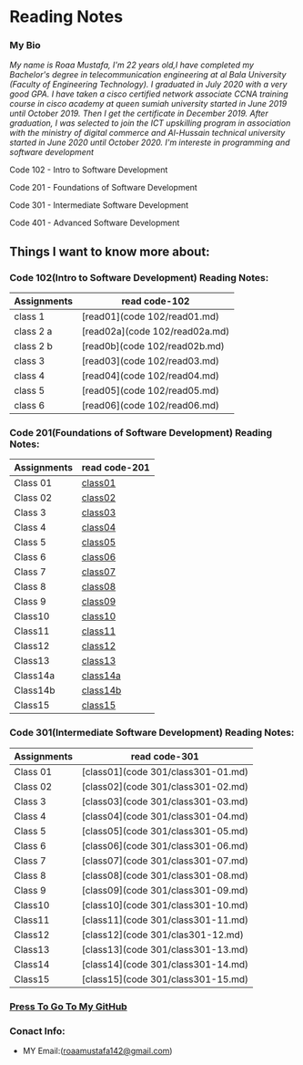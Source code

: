 
# Reading Notes
###  My Bio
*My name is Roaa Mustafa, I'm 22 years old,I have completed my Bachelor's degree in telecommunication engineering at al Bala University (Faculty of Engineering Technology).
I graduated in July 2020 with a very good GPA.
I have taken a cisco certified network associate CCNA training course in cisco academy at queen sumiah university started in June 2019 until October 2019. Then I get the certificate in December 2019.
After graduation, I was selected to join the ICT upskilling program in association with the ministry of digital commerce and Al-Hussain technical university started in June 2020 until October 2020.
I'm intereste in programming and software development*

Code 102 - Intro to Software Development

Code 201 - Foundations of Software Development

Code 301 - Intermediate Software Development

Code 401 - Advanced Software Development

## Things I want to know more about:




### Code 102(Intro to Software Development) Reading Notes:

|Assignments |     read code-102            |                                                                                                                            
|----------- | -----------------------------|                                                                                                                            
|class 1     |[read01](code 102/read01.md)  |                                                                                                                            
|class 2 a   |[read02a](code 102/read02a.md)|                                                                                                                            
|class 2 b   |[read0b](code 102/read02b.md) |                                                                                                                            
|class 3     |[read03](code 102/read03.md)  |                                                                                                                            
|class 4     |[read04](code 102/read04.md)  |                                                                                                                            
|class 5     |[read05](code 102/read05.md)  |                                                                                                                            
|class 6     |[read06](code 102/read06.md)  |                                                                                                                            

### Code 201(Foundations of Software Development) Reading Notes:

|Assignments |     read code-201              |                                                                                                                            
|----------- |--------------------------------|                                                                                                                            
|  Class 01  |[class01](code201/class-01.md)  |                                                                                                                            
|  Class 02  |[class02](code201/class02.md)   |                                                                                                                      
|  Class 3   |[class03](code201/class-03.md)  |                                                                                                                      
|  Class 4   |[class04](code201/class-04.md)  |                                                                                                                      
|  Class 5   |[class05](code201/class-05.md)  |                                                                                                                      
|  Class 6   |[class06](code201/class-06.md)  |                                                                                                                      
|  Class 7   |[class07](code201/class-07.md)  |                                                                                                                      
|  Class 8   |[class08](code201/class-08.md)  |                                                                                                                      
|  Class 9   |[class09](code201/class-09.md)  |                                                                                                                      
|  Class10   |[class10](code201/class-10.md)  |                                                                                                                      
|  Class11   |[class11](code201/class-11.md)  |                                                                                                                      
|  Class12   |[class12](code201/class-12.md)  |                                                                                                                      
|  Class13   |[class13](code201/class-13.md)  |                                                                                                                      
|  Class14a  |[class14a](code201/class-14a.md)|                                                                                                                      
|  Class14b  |[class14b](code201/class-14b.md)|                                                                                                                      
|  Class15   |[class15](code201/class-15.md)  |                                                                                                                      

### Code 301(Intermediate Software Development) Reading Notes:

|Assignments |     read code-301                  |                                                                                                              
|----------- |------------------------------------|                                                                                                               
|  Class 01  |[class01](code 301/class301-01.md)  |                                                               
|  Class 02  |[class02](code 301/class301-02.md)  |                                                                                                               
|  Class 3   |[class03](code 301/class301-03.md)  |                                                                                                               
|  Class 4   |[class04](code 301/class301-04.md)  |                                                                                                               
|  Class 5   |[class05](code 301/class301-05.md)  |                                                                                                               
|  Class 6   |[class06](code 301/class301-06.md)  |                                                                                                               
|  Class 7   |[class07](code 301/class301-07.md)  |                                                                                                                
|  Class 8   |[class08](code 301/class301-08.md)  |                                                                                                                     
|  Class 9   |[class09](code 301/class301-09.md)  |                                                                                                               
|  Class10   |[class10](code 301/class301-10.md)  |                                                                                                
|  Class11   |[class11](code 301/class301-11.md)  |                                                                                                               
|  Class12   |[class12](code 301/clas301-12.md)   |                                                
|  Class13   |[class13](code 301/class301-13.md)  |                                                                                                               
|  Class14   |[class14](code 301/class301-14.md)  |                                                                                                               
|  Class15   |[class15](code 301/class301-15.md)  |                                                                                                               

### [Press To Go To My GitHub](https://github.com/RoaaMustafa)

### Conact Info:
* MY Email:(roaamustafa142@gmail.com)


